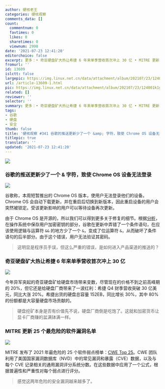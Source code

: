 ```yaml
---
author: 硬核老王
categories: 硬核观察
comments_data: []
count:
  commentnum: 0
  favtimes: 0
  likes: 0
  sharetimes: 0
  viewnum: 2998
date: '2021-07-23 12:41:20'
editorchoice: false
excerpt: 更多：• 奇亚硬盘矿大热让希捷 6 年来单季营收首次冲上 30 亿 • MITRE 更新 25 个最危险的软件漏洞名单
fromurl: ''
id: 13609
islctt: false
largepic: https://img.linux.net.cn/data/attachment/album/202107/23/124001k1gpfpg3ntjgkwgx.jpg
url: /article-13609-1.html
pic: https://img.linux.net.cn/data/attachment/album/202107/23/124001k1gpfpg3ntjgkwgx.jpg.thumb.jpg
related: []
reviewer: ''
selector: ''
summary: 更多：• 奇亚硬盘矿大热让希捷 6 年来单季营收首次冲上 30 亿 • MITRE 更新 25 个最危险的软件漏洞名单
tags:
- 谷歌
- 硬盘
- 安全
thumb: false
title: '硬核观察 #341 谷歌的推送更新少了一个 &amp; 字符，致使 Chrome OS 设备无法登录'
titlepic: true
translator: ''
updated: '2021-07-23 12:41:20'
---
```


![](https://img.linux.net.cn/data/attachment/album/202107/23/124001k1gpfpg3ntjgkwgx.jpg)


### 谷歌的推送更新少了一个 & 字符，致使 Chrome OS 设备无法登录


![](https://img.linux.net.cn/data/attachment/album/202107/23/124116nfa77vdvnkn0rk0d.jpg)


谷歌称，本周短暂推出的 Chrome OS 版本，使用户无法登录他们的设备。Chrome OS 会自动下载更新，并在重启后切换到新版本，因此重启设备的用户会突然被锁定。受该更新影响的用户可以等待设备再次更新。


由于 Chrome OS 是开源的，所以我们可以得到更多关于修复的细节。根据[分析](https://arstechnica.com/gadgets/2021/07/google-pushed-a-one-character-typo-to-production-bricking-chrome-os-devices/)，在操作系统中保存用户加密密钥的部分，谷歌在更新中弄错了一个条件语句，在应该使用逻辑与运算符 `&&` 的地方少了一个 `&`，变成了位运算符 `&`，从而破坏了条件语句的后半部分。由于这个错误，用户无法验证其密码。



> 
> 这明显是程序员手误，但这么严重的错误，是如何进入产品渠道的推送的？
> 
> 
> 


### 奇亚硬盘矿大热让希捷 6 年来单季营收首次冲上 30 亿


![](https://img.linux.net.cn/data/attachment/album/202107/23/124107gauiarqajsb87uxq.jpg)


今年异军突起的奇亚硬盘矿给硬盘市场带来变数，尽管现在的价格不到之前高峰期的 20%，但它还是给硬盘厂商带来了一波红利：希捷 Q4 财季营收突破 30 亿美元，同比大涨 20%。希捷出货的硬盘总容量 152EB，同比增长 30%，其中 80% 的份额都是大容量硬盘市场贡献的。



> 
> 硬盘挖矿本身是否有价值先不说，硬盘厂商倒是吃饱了。这就和加密货币让显卡厂商赚的盆满钵满一样。
> 
> 
> 


### MITRE 更新 25 个最危险的软件漏洞名单


![](https://img.linux.net.cn/data/attachment/album/202107/23/124046uczyc6j4fj5hzhv9.jpg)


MITRE 发布了 2021 年最危险的 25 个软件弱点榜单：[CWE Top 25](https://cwe.mitre.org/top25/archive/2021/2021_cwe_top25.html)。CWE 团队利用了美国国家漏洞数据库（NVD）中的常见漏洞和暴露（CVE）数据，以及与每个 CVE 记录相关的通用漏洞评分系统分数。在这些数据中应用了一个公式，根据普遍性和严重性对每个弱点进行评分。



> 
> 感觉这两年危险的安全漏洞越来越多了。
> 
> 
>